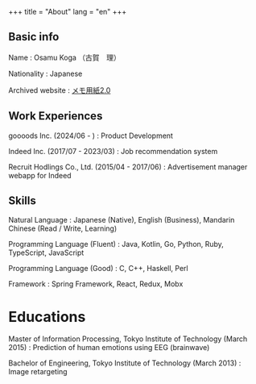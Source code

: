 +++
title = "About"
lang = "en"
+++

## Basic info

Name
: Osamu Koga （古賀　理）

Nationality
: Japanese

Archived website
: [メモ用紙2.0](/index_memoyoushi.html)

## Work Experiences
goooods Inc. (2024/06 - )
: Product Development

Indeed Inc. (2017/07 - 2023/03)
: Job recommendation system

Recruit Hodlings Co., Ltd. (2015/04 - 2017/06)
: Advertisement manager webapp for Indeed

## Skills
Natural Language
: Japanese (Native), English (Business), Mandarin Chinese (Read / Write, Learning)

Programming Language (Fluent)
: Java, Kotlin, Go, Python, Ruby, TypeScript, JavaScript

Programming Language (Good)
: C, C++, Haskell, Perl

Framework
: Spring Framework, React, Redux, Mobx

# Educations
Master of Information Processing, Tokyo Institute of Technology (March 2015)
: Prediction of human emotions using EEG (brainwave)

Bachelor of Engineering, Tokyo Institute of Technology (March 2013)
: Image retargeting